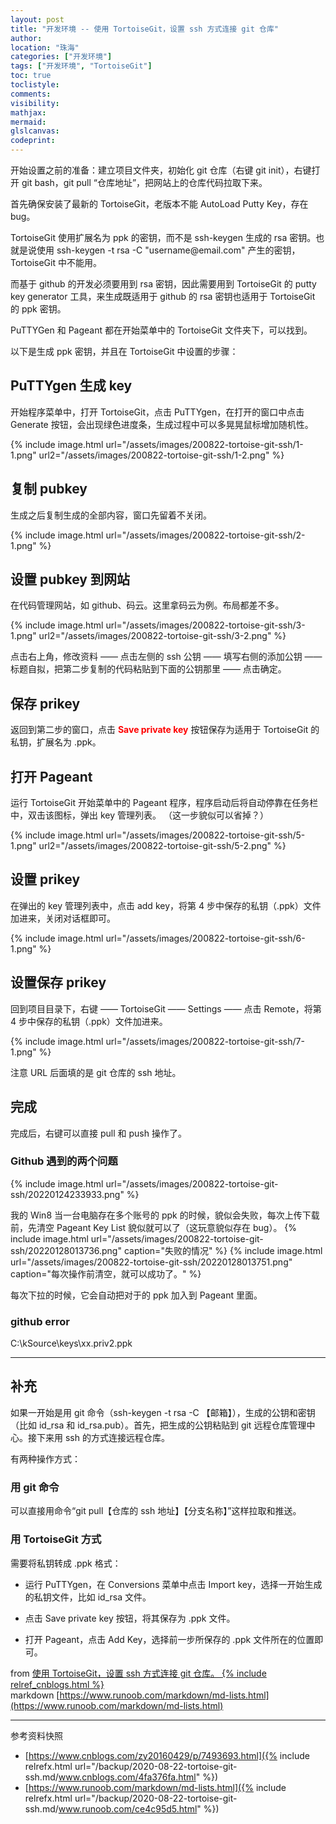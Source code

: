 ```yaml
---
layout: post
title: "开发环境 -- 使用 TortoiseGit，设置 ssh 方式连接 git 仓库"
author:
location: "珠海"
categories: ["开发环境"]
tags: ["开发环境", "TortoiseGit"]
toc: true
toclistyle:
comments:
visibility:
mathjax:
mermaid:
glslcanvas:
codeprint:
---
```


开始设置之前的准备：建立项目文件夹，初始化 git 仓库（右键 git init），右键打开 git bash，git pull “仓库地址”，把网站上的仓库代码拉取下来。

首先确保安装了最新的 TortoiseGit，老版本不能 AutoLoad Putty Key，存在 bug。

TortoiseGit 使用扩展名为 ppk 的密钥，而不是 ssh\-keygen 生成的 rsa 密钥。也就是说使用 ssh\-keygen \-t rsa \-C "username@email\.com" 产生的密钥，TortoiseGit 中不能用。

而基于 github 的开发必须要用到 rsa 密钥，因此需要用到 TortoiseGit 的 putty key generator 工具，来生成既适用于 github 的 rsa 密钥也适用于 TortoiseGit 的 ppk 密钥。

PuTTYGen 和 Pageant 都在开始菜单中的 TortoiseGit 文件夹下，可以找到。

以下是生成 ppk 密钥，并且在 TortoiseGit 中设置的步骤：


## PuTTYgen 生成 key

开始程序菜单中，打开 TortoiseGit，点击 PuTTYgen，在打开的窗口中点击 Generate 按钮，会出现绿色进度条，生成过程中可以多晃晃鼠标增加随机性。

{% include image.html url="/assets/images/200822-tortoise-git-ssh/1-1.png"
url2="/assets/images/200822-tortoise-git-ssh/1-2.png" %}


## 复制 pubkey

生成之后复制生成的全部内容，窗口先留着不关闭。

{% include image.html url="/assets/images/200822-tortoise-git-ssh/2-1.png" %}


## 设置 pubkey 到网站

在代码管理网站，如 github、码云。这里拿码云为例。布局都差不多。

{% include image.html url="/assets/images/200822-tortoise-git-ssh/3-1.png"
url2="/assets/images/200822-tortoise-git-ssh/3-2.png" %}

点击右上角，修改资料 —— 点击左侧的 ssh 公钥 —— 填写右侧的添加公钥 —— 标题自拟，把第二步复制的代码粘贴到下面的公钥那里 —— 点击确定。


## 保存 prikey

返回到第二步的窗口，点击 **<font color="red">Save private key</font>** 按钮保存为适用于 TortoiseGit 的私钥，扩展名为 \.ppk。


## 打开 Pageant

运行 TortoiseGit 开始菜单中的 Pageant 程序，程序启动后将自动停靠在任务栏中，双击该图标，弹出 key 管理列表。
（这一步貌似可以省掉？）

{% include image.html url="/assets/images/200822-tortoise-git-ssh/5-1.png"
url2="/assets/images/200822-tortoise-git-ssh/5-2.png" %}


## 设置 prikey

在弹出的 key 管理列表中，点击 add key，将第 4 步中保存的私钥（\.ppk）文件加进来，关闭对话框即可。

{% include image.html url="/assets/images/200822-tortoise-git-ssh/6-1.png" %}


## 设置保存 prikey

回到项目目录下，右键 —— TortoiseGit —— Settings —— 点击 Remote，将第 4 步中保存的私钥（\.ppk）文件加进来。

{% include image.html url="/assets/images/200822-tortoise-git-ssh/7-1.png" %}

注意 URL 后面填的是 git 仓库的 ssh 地址。


## 完成

完成后，右键可以直接 pull 和 push 操作了。


### Github 遇到的两个问题

{% include image.html url="/assets/images/200822-tortoise-git-ssh/20220124233933.png" %}

我的 Win8 当一台电脑存在多个账号的 ppk 的时候，貌似会失败，每次上传下载前，先清空 Pageant Key List 貌似就可以了（这玩意貌似存在 bug）。
{% include image.html url="/assets/images/200822-tortoise-git-ssh/20220128013736.png" caption="失败的情况" %}
{% include image.html url="/assets/images/200822-tortoise-git-ssh/20220128013751.png" caption="每次操作前清空，就可以成功了。" %}

每次下拉的时候，它会自动把对于的 ppk 加入到 Pageant 里面。


### github error

C:\kSource\keys\xx.priv2.ppk

-----------------


## 补充

如果一开始是用 git 命令（ssh\-keygen \-t rsa \-C 【邮箱】），生成的公钥和密钥（比如 id\_rsa 和 id\_rsa\.pub）。首先，把生成的公钥粘贴到 git 远程仓库管理中心。接下来用 ssh 的方式连接远程仓库。

有两种操作方式：


### 用 git 命令

可以直接用命令“git pull【仓库的 ssh 地址】【分支名称】”这样拉取和推送。


### 用 TortoiseGit 方式

需要将私钥转成 \.ppk 格式：

- 运行 PuTTYgen，在 Conversions 菜单中点击 Import key，选择一开始生成的私钥文件，比如 id\_rsa 文件。

- 点击 Save private key 按钮，将其保存为 \.ppk 文件。

- 打开 Pageant，点击 Add Key，选择前一步所保存的 \.ppk 文件所在的位置即可。

from [使用 TortoiseGit，设置 ssh 方式连接 git 仓库。 {% include relref_cnblogs.html %}](https://www.cnblogs.com/zy20160429/p/7493693.html)<br/>
markdown [https://www.runoob.com/markdown/md-lists.html](https://www.runoob.com/markdown/md-lists.html)



<hr class='reviewline'/>
<p class='reviewtip'><script type='text/javascript' src='{% include relref.html url="/assets/reviewjs/blogs/2020-08-22-tortoise-git-ssh.md.js" %}'></script></p>
<font class='ref_snapshot'>参考资料快照</font>

- [https://www.cnblogs.com/zy20160429/p/7493693.html]({% include relrefx.html url="/backup/2020-08-22-tortoise-git-ssh.md/www.cnblogs.com/4fa376fa.html" %})
- [https://www.runoob.com/markdown/md-lists.html]({% include relrefx.html url="/backup/2020-08-22-tortoise-git-ssh.md/www.runoob.com/ce4c95d5.html" %})
